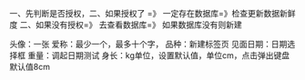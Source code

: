 一、先判断是否授权，二、如果授权了 =》 一定存在数据库=》检查更新数据新鲜度
	                二、如果没有授权=》 去查看数据库=》 如果数据库没有则新建


头像：一张
爱称：最少一个，最多十个字，
品种：新建标签页 
见面日期：日期选择框
重量：调起日期测试
身长：kg单位，设置默认值，单位cm，点击弹出键盘默认值8cm
